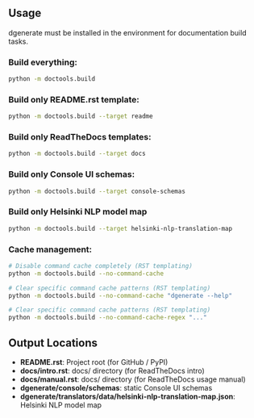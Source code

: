 ## Usage

dgenerate must be installed in the environment for documentation build tasks.

### Build everything:
```bash
python -m doctools.build
```

### Build only README.rst template:
```bash
python -m doctools.build --target readme
```

### Build only ReadTheDocs templates:
```bash
python -m doctools.build --target docs
```

### Build only Console UI schemas:
```bash
python -m doctools.build --target console-schemas
```

### Build only Helsinki NLP model map
```bash
python -m doctools.build --target helsinki-nlp-translation-map
```

### Cache management:
```bash
# Disable command cache completely (RST templating)
python -m doctools.build --no-command-cache

# Clear specific command cache patterns (RST templating)
python -m doctools.build --no-command-cache "dgenerate --help"

# Clear specific command cache patterns (RST templating)
python -m doctools.build --no-command-cache-regex "..."
```

## Output Locations

- **README.rst**: Project root (for GitHub /  PyPI)
- **docs/intro.rst**: docs/ directory (for ReadTheDocs intro)
- **docs/manual.rst**: docs/ directory (for ReadTheDocs usage manual)
- **dgenerate/console/schemas**: static Console UI schemas
- **dgenerate/translators/data/helsinki-nlp-translation-map.json**: Helsinki NLP model map